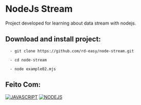# NodeJs Stream

Project developed for learning about data stream with nodejs.

## Download and install project:

```
  - git clone https://github.com/rd-easy/node-stream.git

  - cd node-stream

  - node example02.mjs
```

## Feito Com:

[![JAVASCRIPT](https://img.shields.io/badge/JavaScript-F7DF1E?style=for-the-badge&logo=javascript&logoColor=black)](https://developer.mozilla.org/pt-BR/docs/Web/JavaScript)
[![NODEJS](https://img.shields.io/badge/Node.js-43853D?style=for-the-badge&logo=node.js&logoColor=white)](https://nodejs.org/en/)

